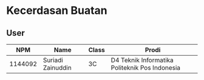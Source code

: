 # Kecerdasan Buatan

## User
NPM| Name| Class | Prodi
------------ | ------------- | ------------- | -------------
1144092| Suriadi Zainuddin| 3C| D4 Teknik Informatika Politeknik Pos Indonesia
